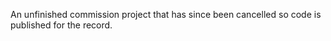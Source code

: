 An unfinished commission project that has since been cancelled so code is published for the record.
